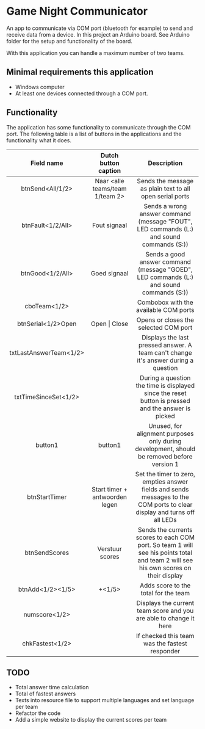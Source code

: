 # Game Night Communicator
An app to communicate via COM port (bluetooth for example) to send and receive data from a device. In this project an Arduino board. See Arduino folder for the setup and functionality of the board.

With this application you can handle a maximum number of two teams.

## Minimal requirements this application
* Windows computer
* At least one devices connected through a COM port.

## Functionality
The application has some functionality to communicate through the COM port. The following table is a list of buttons in the applications and the functionality what it does.

|Field name|Dutch button caption|Description|
|:---:|:---:|:--:|
|btnSend<All/1/2>|Naar <alle teams/team 1/team 2>|Sends the message as plain text to all open serial ports|
|btnFault<1/2/All>|Fout signaal|Sends a wrong answer command (message "FOUT", LED commands (L:<number>) and sound commands (S:<number>))|
 |btnGood<1/2/All>|Goed signaal|Sends a good answer command (message "GOED", LED commands (L:<number>) and sound commands (S:<number>))|
  |cboTeam<1/2>| |Combobox with the available COM ports|
  |btnSerial<1/2>Open|Open \| Close|Opens or closes the selected COM port|
  |txtLastAnswerTeam<1/2>| |Displays the last pressed answer. A team can't change it's answer during a question|
  |txtTimeSinceSet<1/2>| |During a question the time is displayed since the reset button is pressed and the answer is picked|
  |button1|button1|Unused, for alignment purposes only during development, should be removed before version 1|
  |btnStartTimer|Start timer + antwoorden legen|Set the timer to zero, empties answer fields and sends messages to the COM ports to clear display and turns off all LEDs|
  |btnSendScores|Verstuur scores|Sends the currents scores to each COM port. So team 1 will see his points total and team 2 will see his own scores on their display|
  |btnAdd<1/2><1/5>|+<1/5>|Adds score to the total for the team|
  |numscore<1/2>| |Displays the current team score and you are able to change it here|
  |chkFastest<1/2>| |If checked this team was the fastest responder|
  
## TODO
* Total answer time calculation
* Total of fastest answers
* Texts into resource file to support multiple languages and set language per team
* Refactor the code
* Add a simple website to display the current scores per team
